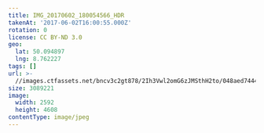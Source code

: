 ```yaml
---
title: IMG_20170602_180054566_HDR
takenAt: '2017-06-02T16:00:55.000Z'
rotation: 0
license: CC BY-ND 3.0
geo:
  lat: 50.094897
  lng: 8.762227
tags: []
url: >-
  //images.ctfassets.net/bncv3c2gt878/2Ih3Vwl2omG6zJMSthH2to/048aed74444901e8e9031a283a73848c/img_20170602_180054566_hdr_34665904320_o
size: 3089221
image:
  width: 2592
  height: 4608
contentType: image/jpeg
---
```


